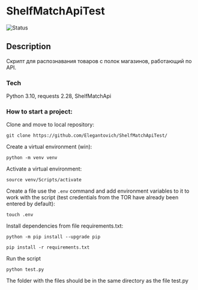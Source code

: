 # ShelfMatchApiTest

![Status](https://github.com/elegantovich/ShelfMatchApiTest/actions/workflows/main.yml/badge.svg)
## Description
Скрипт для распознавания товаров с полок магазинов, работающий по API.

### Tech
Python 3.10, requests 2.28, ShelfMatchApi


### How to start a project:

Clone and move to local repository:

```
git clone https://github.com/Elegantovich/ShelfMatchApiTest/
```
Create a virtual environment (win):
```
python -m venv venv
```
Activate a virtual environment:
```
source venv/Scripts/activate
```
Create a file use the `.env` command and add environment variables to it to work with the script (test credentials from the TOR have already been entered by default):
```
touch .env
```
Install dependencies from file requirements.txt:
```
python -m pip install --upgrade pip
```
```
pip install -r requirements.txt
```
Run the script
```
python test.py
```
The folder with the files should be in the same directory as the file test.py
